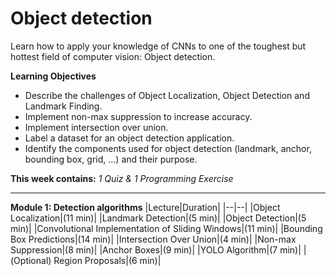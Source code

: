 # Object detection

Learn how to apply your knowledge of CNNs to one of the toughest but hottest field of computer vision: Object detection.

**Learning Objectives**
* Describe the challenges of Object Localization, Object Detection and Landmark Finding.
* Implement non-max suppression to increase accuracy.
* Implement intersection over union.
* Label a dataset for an object detection application.
* Identify the components used for object detection (landmark, anchor, bounding box, grid, ...) and their purpose.

**This week contains:** *1 Quiz & 1 Programming Exercise*

----

**Module 1: Detection algorithms**
|Lecture|Duration|
|--|--|
|Object Localization|(11 min)|
|Landmark Detection|(5 min)|
|Object Detection|(5 min)|
|Convolutional Implementation of Sliding Windows|(11 min)|
|Bounding Box Predictions|(14 min)|
|Intersection Over Union|(4 min)|
|Non-max Suppression|(8 min)|
|Anchor Boxes|(9 min)|
|YOLO Algorithm|(7 min)|
|(Optional) Region Proposals|(6 min)|